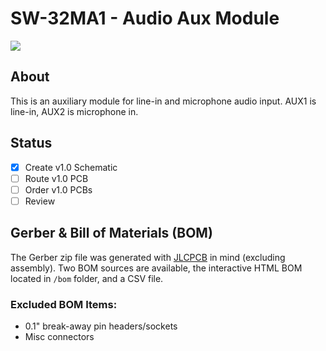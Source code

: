 # SW-32MA1 - Audio Aux Module
<img align="center" src="../../../doc/images/SW-32MA1.png">

## About
This is an auxiliary module for line-in and microphone audio input. AUX1 is line-in, AUX2 is microphone in.

## Status
- [x] Create v1.0 Schematic
- [ ] Route v1.0 PCB
- [ ] Order v1.0 PCBs
- [ ] Review 

## Gerber & Bill of Materials (BOM)
The Gerber zip file was generated with [JLCPCB](https://jlcpcb.com/) in mind (excluding assembly).
Two BOM sources are available, the interactive HTML BOM located in `/bom` folder, and a CSV file.

### Excluded BOM Items:
- 0.1" break-away pin headers/sockets
- Misc connectors